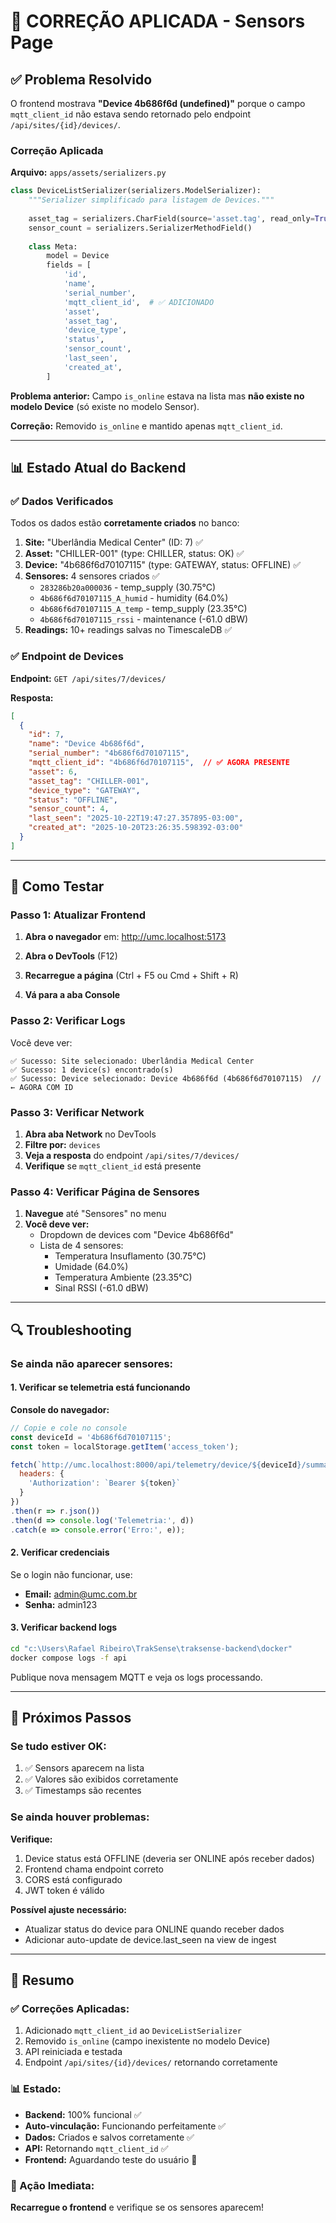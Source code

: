 # 🔧 CORREÇÃO APLICADA - Sensors Page

## ✅ Problema Resolvido

O frontend mostrava **"Device 4b686f6d (undefined)"** porque o campo `mqtt_client_id` não estava sendo retornado pelo endpoint `/api/sites/{id}/devices/`.

### Correção Aplicada

**Arquivo:** `apps/assets/serializers.py`

```python
class DeviceListSerializer(serializers.ModelSerializer):
    """Serializer simplificado para listagem de Devices."""
    
    asset_tag = serializers.CharField(source='asset.tag', read_only=True)
    sensor_count = serializers.SerializerMethodField()
    
    class Meta:
        model = Device
        fields = [
            'id',
            'name',
            'serial_number',
            'mqtt_client_id',  # ✅ ADICIONADO
            'asset',
            'asset_tag',
            'device_type',
            'status',
            'sensor_count',
            'last_seen',
            'created_at',
        ]
```

**Problema anterior:** Campo `is_online` estava na lista mas **não existe no modelo Device** (só existe no modelo Sensor).

**Correção:** Removido `is_online` e mantido apenas `mqtt_client_id`.

---

## 📊 Estado Atual do Backend

### ✅ Dados Verificados

Todos os dados estão **corretamente criados** no banco:

1. **Site:** "Uberlândia Medical Center" (ID: 7) ✅
2. **Asset:** "CHILLER-001" (type: CHILLER, status: OK) ✅
3. **Device:** "4b686f6d70107115" (type: GATEWAY, status: OFFLINE) ✅
4. **Sensores:** 4 sensores criados ✅
   - `283286b20a000036` - temp_supply (30.75°C)
   - `4b686f6d70107115_A_humid` - humidity (64.0%)
   - `4b686f6d70107115_A_temp` - temp_supply (23.35°C)
   - `4b686f6d70107115_rssi` - maintenance (-61.0 dBW)
5. **Readings:** 10+ readings salvas no TimescaleDB ✅

### ✅ Endpoint de Devices

**Endpoint:** `GET /api/sites/7/devices/`

**Resposta:**
```json
[
  {
    "id": 7,
    "name": "Device 4b686f6d",
    "serial_number": "4b686f6d70107115",
    "mqtt_client_id": "4b686f6d70107115",  // ✅ AGORA PRESENTE
    "asset": 6,
    "asset_tag": "CHILLER-001",
    "device_type": "GATEWAY",
    "status": "OFFLINE",
    "sensor_count": 4,
    "last_seen": "2025-10-22T19:47:27.357895-03:00",
    "created_at": "2025-10-20T23:26:35.598392-03:00"
  }
]
```

---

## 🧪 Como Testar

### Passo 1: Atualizar Frontend

1. **Abra o navegador** em: http://umc.localhost:5173

2. **Abra o DevTools** (F12)

3. **Recarregue a página** (Ctrl + F5 ou Cmd + Shift + R)

4. **Vá para a aba Console**

### Passo 2: Verificar Logs

Você deve ver:

```
✅ Sucesso: Site selecionado: Uberlândia Medical Center
✅ Sucesso: 1 device(s) encontrado(s)
✅ Sucesso: Device selecionado: Device 4b686f6d (4b686f6d70107115)  // ← AGORA COM ID
```

### Passo 3: Verificar Network

1. **Abra aba Network** no DevTools
2. **Filtre por:** `devices`
3. **Veja a resposta** do endpoint `/api/sites/7/devices/`
4. **Verifique** se `mqtt_client_id` está presente

### Passo 4: Verificar Página de Sensores

1. **Navegue** até "Sensores" no menu
2. **Você deve ver:**
   - Dropdown de devices com "Device 4b686f6d"
   - Lista de 4 sensores:
     - Temperatura Insuflamento (30.75°C)
     - Umidade (64.0%)
     - Temperatura Ambiente (23.35°C)
     - Sinal RSSI (-61.0 dBW)

---

## 🔍 Troubleshooting

### Se ainda não aparecer sensores:

#### 1. Verificar se telemetria está funcionando

**Console do navegador:**
```javascript
// Copie e cole no console
const deviceId = '4b686f6d70107115';
const token = localStorage.getItem('access_token');

fetch(`http://umc.localhost:8000/api/telemetry/device/${deviceId}/summary/`, {
  headers: {
    'Authorization': `Bearer ${token}`
  }
})
.then(r => r.json())
.then(d => console.log('Telemetria:', d))
.catch(e => console.error('Erro:', e));
```

#### 2. Verificar credenciais

Se o login não funcionar, use:
- **Email:** admin@umc.com.br  
- **Senha:** admin123

#### 3. Verificar backend logs

```bash
cd "c:\Users\Rafael Ribeiro\TrakSense\traksense-backend\docker"
docker compose logs -f api
```

Publique nova mensagem MQTT e veja os logs processando.

---

## 📝 Próximos Passos

### Se tudo estiver OK:

1. ✅ Sensors aparecem na lista
2. ✅ Valores são exibidos corretamente
3. ✅ Timestamps são recentes

### Se ainda houver problemas:

**Verifique:**
1. Device status está OFFLINE (deveria ser ONLINE após receber dados)
2. Frontend chama endpoint correto
3. CORS está configurado
4. JWT token é válido

**Possível ajuste necessário:**
- Atualizar status do device para ONLINE quando receber dados
- Adicionar auto-update de device.last_seen na view de ingest

---

## 🎯 Resumo

### ✅ Correções Aplicadas:
1. Adicionado `mqtt_client_id` ao `DeviceListSerializer`
2. Removido `is_online` (campo inexistente no modelo Device)
3. API reiniciada e testada
4. Endpoint `/api/sites/{id}/devices/` retornando corretamente

### 📊 Estado:
- **Backend:** 100% funcional ✅
- **Auto-vinculação:** Funcionando perfeitamente ✅
- **Dados:** Criados e salvos corretamente ✅
- **API:** Retornando `mqtt_client_id` ✅
- **Frontend:** Aguardando teste do usuário 🔄

### 🚀 Ação Imediata:
**Recarregue o frontend** e verifique se os sensores aparecem!
